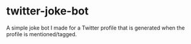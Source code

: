 # twitter-joke-bot
A simple joke bot I made for a Twitter profile that is generated when the profile is mentioned/tagged. 
